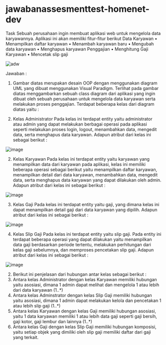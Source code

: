 # jawabanassesmenttest-homenet-dev

Task
Sebuah perusahaan ingin membuat aplikasi web untuk mengelola data karyawannya. Aplikasi ini akan memiliki fitur-fitur berikut
Data Karyawan
•	Menampilkan daftar karyawan
•	Menambah karyawan baru
•	Mengubah data karyawan
•	Menghapus karyawan
Penggajian
•	Menghitung Gaji Karyawan
•	Mencetak slip gaji

![adw](https://github.com/DwinSky/jawabanassesmenttest-homenet-dev/assets/113435712/2cf519e2-a7f7-4fed-99d8-78941205f02b)


Jawaban :
 
1. Gambar diatas merupakan desain OOP dengan menggunakan diagram UML yang dibuat menggunakan Visual Paradigm.
Terlihat pada gambar diatas menggambarkan sebuah class diagram dari aplikasi yang ingin dibuat oleh sebuah perusahaan untuk mengelola data karyawan serta melakukan proses penggajian.
Terdapat beberapa kelas dari diagram diatas yaitu :

1.	Kelas Administrator
Pada kelas ini terdapat entity yaitu administrator atau admin yang dapat melakukan berbagai operasi pada aplikasi seperti melakukan proses login, logout, menambahkan data, mengedit data, serta menghapus data karyawan. Adapun atribut dari kelas ini sebagai berikut :

![image](https://github.com/DwinSky/jawabanassesmenttest-homenet-dev/assets/113435712/495735b8-4f93-403d-aeb1-2fac6f12a7a4)

2.	Kelas Karyawan
Pada kelas ini terdapat entity yaitu karyawan yang menampilkan data dari karyawan pada aplikasi, kelas ini memiliki beberapa operasi sebagai berikut yaitu menampilkan daftar karyawan, menampilkan detail dari data karyawan, menambahkan data, mengedit data, serta menghapus data karyawan yang dapat dilakukan oleh admin. Adapun atribut dari kelas ini sebagai berikut :

![image](https://github.com/DwinSky/jawabanassesmenttest-homenet-dev/assets/113435712/2c8f39aa-98cf-4df2-a74b-a7d696c09d79)

3.	Kelas Gaji
Pada kelas ini terdapat entity yaitu gaji, yang dimana kelas ini dapat menampilkan detail gaji dari data karyawan yang dipilih. Adapun atribut dari kelas ini sebagai berikut :

![image](https://github.com/DwinSky/jawabanassesmenttest-homenet-dev/assets/113435712/556bf14b-6553-43d1-b524-74bb18570c3b)

4.	Kelas Slip Gaji
Pada kelas ini terdapat entity yaitu slip gaji. Pada entity ini terdapat beberapa operasi yang dapat dilakukan yaitu menampilkan data gaji berdasarkan periode tertentu, melakukan perhitungan dari kelas gaji sebelumnya, dan memproses pencetakan slip gaji. Adapun atribut dari kelas ini sebagai berikut :

![image](https://github.com/DwinSky/jawabanassesmenttest-homenet-dev/assets/113435712/5d6b92d4-afe7-489f-b93c-a2612ce24ced)

2. Berikut ini penjelasan dari hubungan antar kelas sebagai berikut :
1.	Antara kelas Administrator dengan kelas Karyawan memiliki hubungan yaitu asosiasi, dimana 1 admin dapat melihat dan mengelola 1 atau lebih dari data karyawan (1..*)
2.	Antara kelas Adminstrator dengan kelas Slip Gaji memiliki hubungan yaitu asosiasi, dimana 1 admin dapat melakukan kelola dan pencetakan 1 atau lebih slip gaji (1..*)
3.	Antara kelas Karyawan dengan kelas Gaji memiliki hubungan asosiasi, yaitu 1 data karyawan memiliki 1 atau lebih data gaji seperti gaji bersih, gaji kotor, gaji lembur dan lainnya (1..*)
4.	Antara kelas Gaji dengan kelas Slip Gaji memiliki hubungan komposisi, yaitu setiap objek yang dimiliki oleh slip gaji memiliki daftar dari gaji yang terkait.


